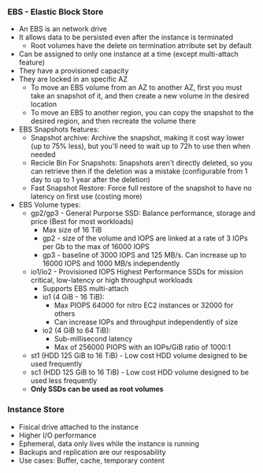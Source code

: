 ### EBS - Elastic Block Store
- An EBS is an network drive
- It allows data to be persisted even after the instance is terminated
	- Root volumes have the delete on termination atrribute set by default
- Can be assigned to only one instance at a time (except multi-attach feature)
- They have a provisioned capacity
- They are locked in an specific AZ
	- To move an EBS volume from an AZ to another AZ, first you must take an snapshot of it, and then create a new volume in the desired location
	- To move an EBS to another region, you can copy the snapshot to the desired region, and then recreate the volume there
- EBS Snapshots features:
	- Snapshot archive: Archive the snapshot, making it cost way lower (up to 75% less), but you'll need to wait up to 72h to use then when needed
	- Recicle Bin For Snapshots: Snapshots aren't directly deleted, so you can retrieve then if the deletion was a mistake (configurable from 1 day to up to 1 year after the deletion)
	- Fast Snapshot Restore: Force full restore of the snapshot to have no latency on first use (costing more)
- EBS Volume types:
	- gp2/gp3 - General Purporse SSD: Balance performance, storage and price (Best for most workloads)
		- Max size of 16 TiB
		- gp2 - size of the volume and IOPS are linked at a rate of 3 IOPs per Gb to the max of 16000 IOPS
		- gp3 - baseline of 3000 IOPS and 125 MB/s. Can increase up to 16000 IOPS and 1000 MB/s independently
	- io1/io2 - Provisioned IOPS Highest Performance SSDs for mission critical, low-latency or high throughput workloads
		- Supports EBS multi-attach
		- io1 (4 GiB - 16 TiB):
			- Max PIOPS 64000 for nitro EC2 instances or 32000 for others
			- Can increase IOPs and throughput independently of size
		-  io2 (4 GiB to 64 TiB):
			- Sub-millisecond latency
			- Max of 256000 PIOPS with an IOPs/GiB ratio of 1000:1
	- st1 (HDD 125 GiB to 16 TiB) - Low cost HDD volume designed to be used frequently
	- sc1 (HDD 125 GiB to 16 TiB) - Low cost HDD volume designed to be used less frequently
	- **Only SSDs can be used as root volumes**

### Instance Store
- Fisical drive attached to the instance
- Higher I/O performance
- Ephemeral, data only lives while the instance is running
- Backups and replication are our resposability
- Use cases: Buffer, cache, temporary content